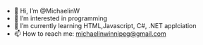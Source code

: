 - 👋 Hi, I’m @MichaelinW
- 👀 I’m interested in programming
- 🌱 I’m currently learning HTML,Javascript, C#, .NET applciation
- 📫 How to reach me: michaelinwinnipeg@gmail.com
